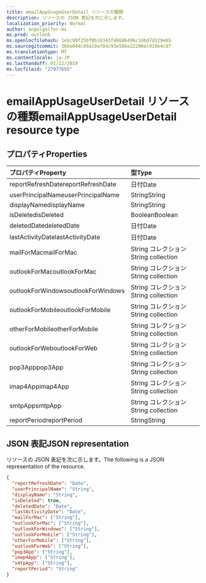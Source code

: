 ```yaml
---
title: emailAppUsageUserDetail リソースの種類
description: リソースの JSON 表記を次に示します。
localization_priority: Normal
author: angelgolfer-ms
ms.prod: outlook
ms.openlocfilehash: 1ebc99f25bf0b16343f48686496c1dbd7d329e65
ms.sourcegitcommit: 36be044c89a19af84c93e586e22200ec919e4c9f
ms.translationtype: MT
ms.contentlocale: ja-JP
ms.lasthandoff: 01/12/2019
ms.locfileid: "27977655"
---
```

# <a name="emailappusageuserdetail-resource-type"></a><span data-ttu-id="178ad-103">emailAppUsageUserDetail リソースの種類</span><span class="sxs-lookup"><span data-stu-id="178ad-103">emailAppUsageUserDetail resource type</span></span>

## <a name="properties"></a><span data-ttu-id="178ad-104">プロパティ</span><span class="sxs-lookup"><span data-stu-id="178ad-104">Properties</span></span>

| <span data-ttu-id="178ad-105">プロパティ</span><span class="sxs-lookup"><span data-stu-id="178ad-105">Property</span></span>          | <span data-ttu-id="178ad-106">型</span><span class="sxs-lookup"><span data-stu-id="178ad-106">Type</span></span>              |
| :---------------- | :---------------- |
| <span data-ttu-id="178ad-107">reportRefreshDate</span><span class="sxs-lookup"><span data-stu-id="178ad-107">reportRefreshDate</span></span> | <span data-ttu-id="178ad-108">日付</span><span class="sxs-lookup"><span data-stu-id="178ad-108">Date</span></span>              |
| <span data-ttu-id="178ad-109">userPrincipalName</span><span class="sxs-lookup"><span data-stu-id="178ad-109">userPrincipalName</span></span> | <span data-ttu-id="178ad-110">String</span><span class="sxs-lookup"><span data-stu-id="178ad-110">String</span></span>            |
| <span data-ttu-id="178ad-111">displayName</span><span class="sxs-lookup"><span data-stu-id="178ad-111">displayName</span></span>       | <span data-ttu-id="178ad-112">String</span><span class="sxs-lookup"><span data-stu-id="178ad-112">String</span></span>            |
| <span data-ttu-id="178ad-113">isDeleted</span><span class="sxs-lookup"><span data-stu-id="178ad-113">isDeleted</span></span>         | <span data-ttu-id="178ad-114">Boolean</span><span class="sxs-lookup"><span data-stu-id="178ad-114">Boolean</span></span>           |
| <span data-ttu-id="178ad-115">deletedDate</span><span class="sxs-lookup"><span data-stu-id="178ad-115">deletedDate</span></span>       | <span data-ttu-id="178ad-116">日付</span><span class="sxs-lookup"><span data-stu-id="178ad-116">Date</span></span>              |
| <span data-ttu-id="178ad-117">lastActivityDate</span><span class="sxs-lookup"><span data-stu-id="178ad-117">lastActivityDate</span></span>  | <span data-ttu-id="178ad-118">日付</span><span class="sxs-lookup"><span data-stu-id="178ad-118">Date</span></span>              |
| <span data-ttu-id="178ad-119">mailForMac</span><span class="sxs-lookup"><span data-stu-id="178ad-119">mailForMac</span></span>        | <span data-ttu-id="178ad-120">String コレクション</span><span class="sxs-lookup"><span data-stu-id="178ad-120">String collection</span></span> |
| <span data-ttu-id="178ad-121">outlookForMac</span><span class="sxs-lookup"><span data-stu-id="178ad-121">outlookForMac</span></span>     | <span data-ttu-id="178ad-122">String コレクション</span><span class="sxs-lookup"><span data-stu-id="178ad-122">String collection</span></span> |
| <span data-ttu-id="178ad-123">outlookForWindows</span><span class="sxs-lookup"><span data-stu-id="178ad-123">outlookForWindows</span></span> | <span data-ttu-id="178ad-124">String コレクション</span><span class="sxs-lookup"><span data-stu-id="178ad-124">String collection</span></span> |
| <span data-ttu-id="178ad-125">outlookForMobile</span><span class="sxs-lookup"><span data-stu-id="178ad-125">outlookForMobile</span></span>  | <span data-ttu-id="178ad-126">String コレクション</span><span class="sxs-lookup"><span data-stu-id="178ad-126">String collection</span></span> |
| <span data-ttu-id="178ad-127">otherForMobile</span><span class="sxs-lookup"><span data-stu-id="178ad-127">otherForMobile</span></span>    | <span data-ttu-id="178ad-128">String コレクション</span><span class="sxs-lookup"><span data-stu-id="178ad-128">String collection</span></span> |
| <span data-ttu-id="178ad-129">outlookForWeb</span><span class="sxs-lookup"><span data-stu-id="178ad-129">outlookForWeb</span></span>     | <span data-ttu-id="178ad-130">String コレクション</span><span class="sxs-lookup"><span data-stu-id="178ad-130">String collection</span></span> |
| <span data-ttu-id="178ad-131">pop3App</span><span class="sxs-lookup"><span data-stu-id="178ad-131">pop3App</span></span>           | <span data-ttu-id="178ad-132">String コレクション</span><span class="sxs-lookup"><span data-stu-id="178ad-132">String collection</span></span> |
| <span data-ttu-id="178ad-133">imap4App</span><span class="sxs-lookup"><span data-stu-id="178ad-133">imap4App</span></span>          | <span data-ttu-id="178ad-134">String コレクション</span><span class="sxs-lookup"><span data-stu-id="178ad-134">String collection</span></span> |
| <span data-ttu-id="178ad-135">smtpApp</span><span class="sxs-lookup"><span data-stu-id="178ad-135">smtpApp</span></span>           | <span data-ttu-id="178ad-136">String コレクション</span><span class="sxs-lookup"><span data-stu-id="178ad-136">String collection</span></span> |
| <span data-ttu-id="178ad-137">reportPeriod</span><span class="sxs-lookup"><span data-stu-id="178ad-137">reportPeriod</span></span>      | <span data-ttu-id="178ad-138">String</span><span class="sxs-lookup"><span data-stu-id="178ad-138">String</span></span>            |

## <a name="json-representation"></a><span data-ttu-id="178ad-139">JSON 表記</span><span class="sxs-lookup"><span data-stu-id="178ad-139">JSON representation</span></span>

<span data-ttu-id="178ad-140">リソースの JSON 表記を次に示します。</span><span class="sxs-lookup"><span data-stu-id="178ad-140">The following is a JSON representation of the resource.</span></span>

<!-- {
  "blockType": "resource",
  "@odata.type": "microsoft.graph.emailAppUsageUserDetail"
} -->

```json
{
  "reportRefreshDate": "Date", 
  "userPrincipalName": "String", 
  "displayName": "String", 
  "isDeleted": true, 
  "deletedDate": "Date", 
  "lastActivityDate": "Date", 
  "mailForMac": ["String"], 
  "outlookForMac": ["String"], 
  "outlookForWindows": ["String"], 
  "outlookForMobile": ["String"], 
  "otherForMobile": ["String"], 
  "outlookForWeb": ["String"], 
  "pop3App": ["String"], 
  "imap4App": ["String"], 
  "smtpApp": ["String"], 
  "reportPeriod": "String"
}
```
